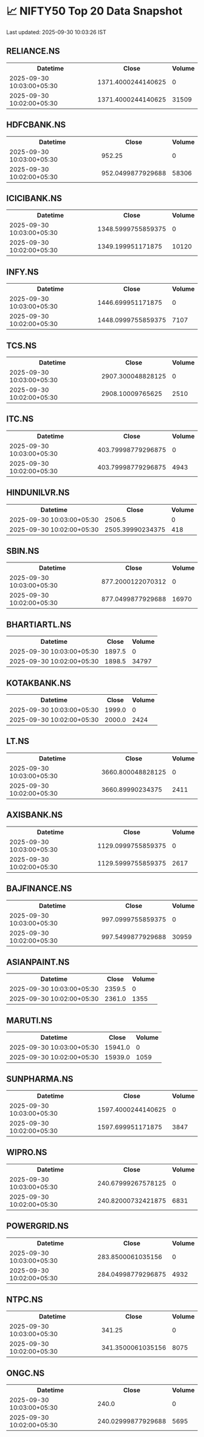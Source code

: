 # 📈 NIFTY50 Top 20 Data Snapshot

Last updated: 2025-09-30 10:03:26 IST

## RELIANCE.NS

<table>
  <tr><th>Datetime</th><th>Close</th><th>Volume</th></tr>
  <tr><td>2025-09-30 10:03:00+05:30</td><td>1371.4000244140625</td><td>0</td></tr>
  <tr><td>2025-09-30 10:02:00+05:30</td><td>1371.4000244140625</td><td>31509</td></tr>
</table>

## HDFCBANK.NS

<table>
  <tr><th>Datetime</th><th>Close</th><th>Volume</th></tr>
  <tr><td>2025-09-30 10:03:00+05:30</td><td>952.25</td><td>0</td></tr>
  <tr><td>2025-09-30 10:02:00+05:30</td><td>952.0499877929688</td><td>58306</td></tr>
</table>

## ICICIBANK.NS

<table>
  <tr><th>Datetime</th><th>Close</th><th>Volume</th></tr>
  <tr><td>2025-09-30 10:03:00+05:30</td><td>1348.5999755859375</td><td>0</td></tr>
  <tr><td>2025-09-30 10:02:00+05:30</td><td>1349.199951171875</td><td>10120</td></tr>
</table>

## INFY.NS

<table>
  <tr><th>Datetime</th><th>Close</th><th>Volume</th></tr>
  <tr><td>2025-09-30 10:03:00+05:30</td><td>1446.699951171875</td><td>0</td></tr>
  <tr><td>2025-09-30 10:02:00+05:30</td><td>1448.0999755859375</td><td>7107</td></tr>
</table>

## TCS.NS

<table>
  <tr><th>Datetime</th><th>Close</th><th>Volume</th></tr>
  <tr><td>2025-09-30 10:03:00+05:30</td><td>2907.300048828125</td><td>0</td></tr>
  <tr><td>2025-09-30 10:02:00+05:30</td><td>2908.10009765625</td><td>2510</td></tr>
</table>

## ITC.NS

<table>
  <tr><th>Datetime</th><th>Close</th><th>Volume</th></tr>
  <tr><td>2025-09-30 10:03:00+05:30</td><td>403.79998779296875</td><td>0</td></tr>
  <tr><td>2025-09-30 10:02:00+05:30</td><td>403.79998779296875</td><td>4943</td></tr>
</table>

## HINDUNILVR.NS

<table>
  <tr><th>Datetime</th><th>Close</th><th>Volume</th></tr>
  <tr><td>2025-09-30 10:03:00+05:30</td><td>2506.5</td><td>0</td></tr>
  <tr><td>2025-09-30 10:02:00+05:30</td><td>2505.39990234375</td><td>418</td></tr>
</table>

## SBIN.NS

<table>
  <tr><th>Datetime</th><th>Close</th><th>Volume</th></tr>
  <tr><td>2025-09-30 10:03:00+05:30</td><td>877.2000122070312</td><td>0</td></tr>
  <tr><td>2025-09-30 10:02:00+05:30</td><td>877.0499877929688</td><td>16970</td></tr>
</table>

## BHARTIARTL.NS

<table>
  <tr><th>Datetime</th><th>Close</th><th>Volume</th></tr>
  <tr><td>2025-09-30 10:03:00+05:30</td><td>1897.5</td><td>0</td></tr>
  <tr><td>2025-09-30 10:02:00+05:30</td><td>1898.5</td><td>34797</td></tr>
</table>

## KOTAKBANK.NS

<table>
  <tr><th>Datetime</th><th>Close</th><th>Volume</th></tr>
  <tr><td>2025-09-30 10:03:00+05:30</td><td>1999.0</td><td>0</td></tr>
  <tr><td>2025-09-30 10:02:00+05:30</td><td>2000.0</td><td>2424</td></tr>
</table>

## LT.NS

<table>
  <tr><th>Datetime</th><th>Close</th><th>Volume</th></tr>
  <tr><td>2025-09-30 10:03:00+05:30</td><td>3660.800048828125</td><td>0</td></tr>
  <tr><td>2025-09-30 10:02:00+05:30</td><td>3660.89990234375</td><td>2411</td></tr>
</table>

## AXISBANK.NS

<table>
  <tr><th>Datetime</th><th>Close</th><th>Volume</th></tr>
  <tr><td>2025-09-30 10:03:00+05:30</td><td>1129.0999755859375</td><td>0</td></tr>
  <tr><td>2025-09-30 10:02:00+05:30</td><td>1129.5999755859375</td><td>2617</td></tr>
</table>

## BAJFINANCE.NS

<table>
  <tr><th>Datetime</th><th>Close</th><th>Volume</th></tr>
  <tr><td>2025-09-30 10:03:00+05:30</td><td>997.0999755859375</td><td>0</td></tr>
  <tr><td>2025-09-30 10:02:00+05:30</td><td>997.5499877929688</td><td>30959</td></tr>
</table>

## ASIANPAINT.NS

<table>
  <tr><th>Datetime</th><th>Close</th><th>Volume</th></tr>
  <tr><td>2025-09-30 10:03:00+05:30</td><td>2359.5</td><td>0</td></tr>
  <tr><td>2025-09-30 10:02:00+05:30</td><td>2361.0</td><td>1355</td></tr>
</table>

## MARUTI.NS

<table>
  <tr><th>Datetime</th><th>Close</th><th>Volume</th></tr>
  <tr><td>2025-09-30 10:03:00+05:30</td><td>15941.0</td><td>0</td></tr>
  <tr><td>2025-09-30 10:02:00+05:30</td><td>15939.0</td><td>1059</td></tr>
</table>

## SUNPHARMA.NS

<table>
  <tr><th>Datetime</th><th>Close</th><th>Volume</th></tr>
  <tr><td>2025-09-30 10:03:00+05:30</td><td>1597.4000244140625</td><td>0</td></tr>
  <tr><td>2025-09-30 10:02:00+05:30</td><td>1597.699951171875</td><td>3847</td></tr>
</table>

## WIPRO.NS

<table>
  <tr><th>Datetime</th><th>Close</th><th>Volume</th></tr>
  <tr><td>2025-09-30 10:03:00+05:30</td><td>240.67999267578125</td><td>0</td></tr>
  <tr><td>2025-09-30 10:02:00+05:30</td><td>240.82000732421875</td><td>6831</td></tr>
</table>

## POWERGRID.NS

<table>
  <tr><th>Datetime</th><th>Close</th><th>Volume</th></tr>
  <tr><td>2025-09-30 10:03:00+05:30</td><td>283.8500061035156</td><td>0</td></tr>
  <tr><td>2025-09-30 10:02:00+05:30</td><td>284.04998779296875</td><td>4932</td></tr>
</table>

## NTPC.NS

<table>
  <tr><th>Datetime</th><th>Close</th><th>Volume</th></tr>
  <tr><td>2025-09-30 10:03:00+05:30</td><td>341.25</td><td>0</td></tr>
  <tr><td>2025-09-30 10:02:00+05:30</td><td>341.3500061035156</td><td>8075</td></tr>
</table>

## ONGC.NS

<table>
  <tr><th>Datetime</th><th>Close</th><th>Volume</th></tr>
  <tr><td>2025-09-30 10:03:00+05:30</td><td>240.0</td><td>0</td></tr>
  <tr><td>2025-09-30 10:02:00+05:30</td><td>240.02999877929688</td><td>5695</td></tr>
</table>

